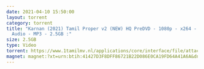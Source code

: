 ```yaml
---
date: 2021-04-10 15:50:00
layout: torrent
category: torrent
title: "Karnan (2021) Tamil Proper v2 (NEW) HQ PreDVD - 1080p - x264 - HQ Line
  Audio - MP3 - 2.5GB :"
size: 2.5GB
type: Video
torrent: https://www.1tamilmv.nl/applications/core/interface/file/attachment.php?id=75469
magnet: magnet:?xt=urn:btih:41427D3F8DFF86721B22D086E0CA19FD64A41A6A&dn=www.1TamilMV.nl%20-%20Karnan%20%282021%29%20Tamil%20Proper%20v2%20%28NEW%29%20HQ%20PreDVD%20-%201080p%20-%20x264%20-%20HQ%20Line%20Aud%20-%202.5GB.mkv&tr=udp%3a%2f%2fp4p.arenabg.com%3a1337%2fannounce&tr=http%3a%2f%2fpow7.com%3a80%2fannounce&tr=udp%3a%2f%2ftracker.tiny-vps.com%3a6969%2fannounce&tr=http%3a%2f%2ftracker2.itzmx.com%3a6961%2fannounce&tr=udp%3a%2f%2f151.80.120.114%3a2710%2fannounce&tr=udp%3a%2f%2f9.rarbg.com%3a2880%2fannounce&tr=udp%3a%2f%2f9.rarbg.to%3a2870%2fannounce&tr=udp%3a%2f%2fopen.stealth.si%3a80%2fannounce&tr=udp%3a%2f%2ftracker.leechers-paradise.org%3a6969%2fannounce&tr=udp%3a%2f%2ftracker.opentrackr.org%3a1337%2fannounce&tr=http%3a%2f%2ft.nyaatracker.com%3a80%2fannounce
---
```

